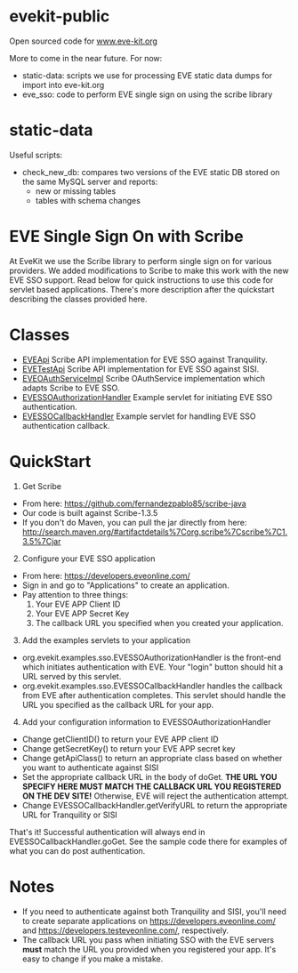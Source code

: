 evekit-public
=============

Open sourced code for www.eve-kit.org

More to come in the near future.  For now:

* static-data: scripts we use for processing EVE static data dumps for import into eve-kit.org
* eve_sso: code to perform EVE single sign on using the scribe library

static-data
===========

Useful scripts:

* check_new_db: compares two versions of the EVE static DB stored on the same MySQL server and reports:
  * new or missing tables
  * tables with schema changes

EVE Single Sign On with Scribe
==============================

At EveKit we use the Scribe library to perform single sign on for various providers.
We added modifications to Scribe to make this work with the new EVE SSO support.
Read below for quick instructions to use this code for servlet based applications.
There's more description after the quickstart describing the classes provided here.

# Classes

* [EVEApi](eve_sso/java/org/scribe/builder/api/EVEApi.java) Scribe API implementation for EVE SSO against Tranquility.
* [EVETestApi](eve_sso/java/org/scribe/builder/api/EVETestApi.java) Scribe API implementation for EVE SSO against SISI.
* [EVEOAuthServiceImpl](eve_sso/java/org/scribe/builder/api/EVETestApiEVEOAuthServiceImpl.java) Scribe OAuthService implementation which adapts Scribe to EVE SSO.
* [EVESSOAuthorizationHandler](eve_sso/java/org/evekit/examples/sso/EVESSOAuthorizationHandler.java) Example servlet for initiating EVE SSO authentication.
* [EVESSOCallbackHandler](eve_sso/java/org/evekit/examples/sso/EVESSOCallbackHandler.java) Example servlet for handling EVE SSO authentication callback.

# QuickStart

1. Get Scribe
  * From here: https://github.com/fernandezpablo85/scribe-java
  * Our code is built against Scribe-1.3.5
  * If you don't do Maven, you can pull the jar directly from here: http://search.maven.org/#artifactdetails%7Corg.scribe%7Cscribe%7C1.3.5%7Cjar

2. Configure your EVE SSO application
  * From here: https://developers.eveonline.com/
  * Sign in and go to "Applications" to create an application.
  * Pay attention to three things:
    1. Your EVE APP Client ID
    2. Your EVE APP Secret Key
    3. The callback URL you specified when you created your application.

3. Add the examples servlets to your application
  * org.evekit.examples.sso.EVESSOAuthorizationHandler is the front-end which initiates authentication with EVE.  Your "login" button should hit a URL served by this servlet.
  * org.evekit.examples.sso.EVESSOCallbackHandler handles the callback from EVE after authentication completes.  This servlet should handle the URL you specified as the callback URL for your app.

4. Add your configuration information to EVESSOAuthorizationHandler
  * Change getClientID() to return your EVE APP client ID
  * Change getSecretKey() to return your EVE APP secret key
  * Change getApiClass() to return an appropriate class based on whether you want to authenticate against SISI
  * Set the appropriate callback URL in the body of doGet.  **THE URL YOU SPECIFY HERE MUST MATCH THE CALLBACK URL YOU REGISTERED ON THE DEV SITE!**  Otherwise, EVE will reject the authentication attempt.
  * Change EVESSOCallbackHandler.getVerifyURL to return the appropriate URL for Tranquility or SISI

That's it!  Successful authentication will always end in EVESSOCallbackHandler.goGet.  See the sample code there for examples of what you can do post authentication.

# Notes

* If you need to authenticate against both Tranquility and SISI, you'll need to create separate applications on https://developers.eveonline.com/ and https://developers.testeveonline.com/, respectively.
* The callback URL you pass when initiating SSO with the EVE servers **must** match the URL you provided when you registered your app.  It's easy to change if you make a mistake.

